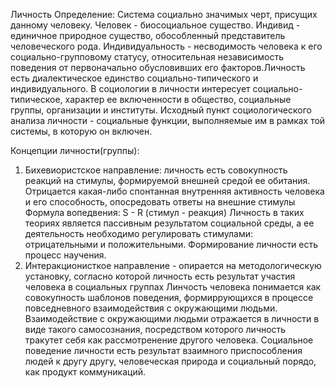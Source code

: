 Личность 
Определение:
 Система социально значимых черт, присущих данному человеку.
Человек - биосоциальное существо.
Индивид - единичное природное существо, обособленный представитель человеческого рода.
Индивидуальность - несводимость человека к его социально-групповому статусу, относительная независимость поведения от первоначально обусловивших его факторов.Личность есть диалектическое единство социально-типического и индивидуального.
В социологии в личности интересует социально-типическое, характер ее включенности в общество, социальные группы, организации и институты.
Исходный пункт социологического анализа личности - социальные функции, выполняемые им в рамках той системы, в которую он включен.
 
Концепции личности(группы):
1) Бихевиористское направление: личность есть совокупность реакций на стимулы, формируемой внешней средой ее обитания.
Отрицается какая-либо спонтанная внутренняя активность человека и его способность, опосредовать ответы на внешние стимулы
Формула вопедвения: S - R (стимул - реакция)
Личность в таких теориях является пассивным результатом социальной среды, а ее деятельность необходимо регулировать стимулами: отрицательными и положительными.
Формирование личности есть процесс научения. 
2) Интеракционисткое направление - опирается на методологическую установку, согласно которой личность есть результат участия человека в социальных группах
Линчость человека понимается как совокупность шаблонов поведения, формиррующихся в процессе повседневного взаимодействия с окружающими людьми.
Взаимодействие с окружающими людьми отражается в личности в виде такого самосознания, посредством которого личность тракутет себя как рассмотренение другого человека.
Социальное поведение личности есть результат взаимного приспособления людей к другу другу, человеческая природа и социальный порядо, как продукт коммуникаций.
